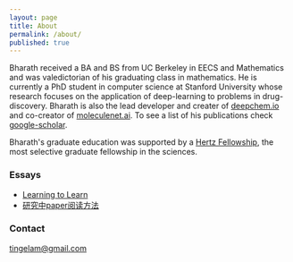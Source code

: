 ```yaml
---
layout: page
title: About
permalink: /about/
published: true
---
```


Bharath received a BA and BS from UC Berkeley in EECS and Mathematics and was valedictorian of his graduating class in mathematics. He is currently a PhD student in computer science at Stanford University whose research focuses on the application of deep-learning to problems in drug-discovery. Bharath is also the lead developer and creater of [deepchem.io](https://deepchem.io) and co-creator of [moleculenet.ai](https://moleculenet.ai). To see a list of his publications check [google-scholar](https://scholar.google.com/citations?user=LOdVDNYAAAAJ&hl=en&oi=ao).

Bharath's graduate education was supported by a [Hertz Fellowship](http://hertzfoundation.org/default.aspx), the most selective graduate fellowship in the sciences.

### Essays
- [Learning to Learn](http://tingelam.github.io/learning-to-learn/)
- [研究中paper阅读方法](http://tingelam.github.io/研究中paper阅读方法/)

### Contact

tingelam@gmail.com
